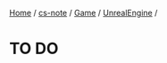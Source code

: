 [Home](https://mengxianbin.github.io) /
[cs-note](https://mengxianbin.github.io/cs-note/content) /
[Game](https://mengxianbin.github.io/cs-note/content/Game) /
[UnrealEngine](https://mengxianbin.github.io/cs-note/content/Game/UnrealEngine) /

# TO DO
